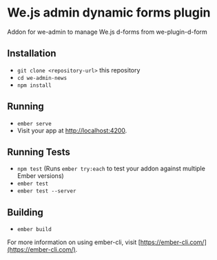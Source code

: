 # We.js admin dynamic forms plugin 

Addon for we-admin to manage We.js d-forms from we-plugin-d-form

## Installation

* `git clone <repository-url>` this repository
* `cd we-admin-news`
* `npm install`

## Running

* `ember serve`
* Visit your app at [http://localhost:4200](http://localhost:4200).

## Running Tests

* `npm test` (Runs `ember try:each` to test your addon against multiple Ember versions)
* `ember test`
* `ember test --server`

## Building

* `ember build`

For more information on using ember-cli, visit [https://ember-cli.com/](https://ember-cli.com/).
